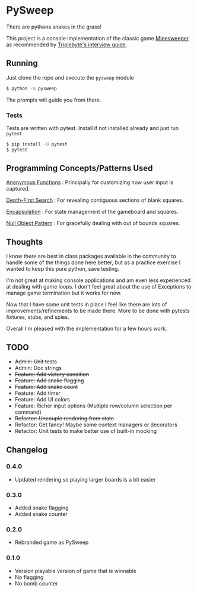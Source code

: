 # PySweep

There are ~~pythons~~ snakes in the grass!

This project is a console implementation of the classic game
[Minesweeper](https://en.wikipedia.org/wiki/Minesweeper_\(video_game\))
as recommended by
[Triplebyte's interview guide](https://triplebyte.com/candidates/interview_guide).

## Running

Just clone the repo and execute the `pysweep` module

```bash
$ python -m pysweep
```

The prompts will guide you from there.

### Tests

Tests are written with pytest. Install if not installed already and just run `pytest`

```bash
$ pip install -U pytest
$ pytest
```

## Programming Concepts/Patterns Used

[Anonymous Functions](https://en.wikipedia.org/wiki/Anonymous_function)
: Principally for customizing how user input is captured.

[Depth-First Search](https://en.wikipedia.org/wiki/Depth-first_search)
: For revealing contiguous sections of blank squares.

[Encapsulation](https://en.wikipedia.org/wiki/Encapsulation_\(computer_programming\))
: For state management of the gameboard and squares.

[Null Object Pattern](https://en.wikipedia.org/wiki/Null_object_pattern)
: For gracefully dealing with out of bounds squares.

## Thoughts

I know there are best in class packages available in the community to handle some of the things done here better, but as
a practice exercise I wanted to keep this pure python, save testing.

I'm not great at making console applications and am even less experienced at dealing with game loops. I don't feel great
about the use of Exceptions to manage game termination but it works for now. 

Now that I have some unit tests in place I feel like there are lots of improvements/refinements to be made there. More
to be done with pytests fixtures, stubs, and spies.

Overall I'm pleased with the implementation for a few hours work.

## TODO

- ~~Admin: Unit tests~~
- Admin: Doc strings
- ~~Feature: Add victory condition~~
- ~~Feature: Add snake flagging~~
- ~~Feature: Add snake count~~
- Feature: Add timer
- Feature: Add UI colors
- Feature: Richer input options (Multiple row/column selection per command)
- ~~Refactor: Uncouple rendering from state~~
- Refactor: Get fancy! Maybe some context managers or decorators
- Refactor: Unit tests to make better use of built-in mocking

## Changelog

### 0.4.0

- Updated rendering so playing larger boards is a bit easier

### 0.3.0

- Added snake flagging
- Added snake counter

### 0.2.0

- Rebranded game as PySweep

### 0.1.0

- Version playable version of game that is winnable
- No flagging
- No bomb counter